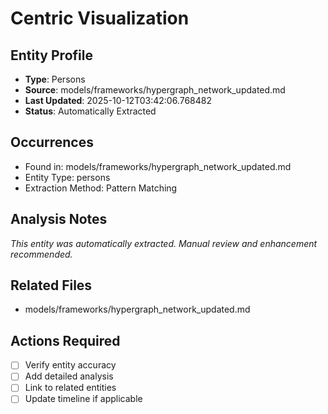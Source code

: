 # Centric Visualization

## Entity Profile
- **Type**: Persons
- **Source**: models/frameworks/hypergraph_network_updated.md
- **Last Updated**: 2025-10-12T03:42:06.768482
- **Status**: Automatically Extracted

## Occurrences
- Found in: models/frameworks/hypergraph_network_updated.md
- Entity Type: persons
- Extraction Method: Pattern Matching

## Analysis Notes
*This entity was automatically extracted. Manual review and enhancement recommended.*

## Related Files
- models/frameworks/hypergraph_network_updated.md

## Actions Required
- [ ] Verify entity accuracy
- [ ] Add detailed analysis
- [ ] Link to related entities
- [ ] Update timeline if applicable
